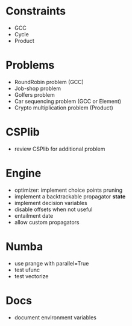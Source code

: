 # Constraints
- GCC
- Cycle
- Product

# Problems
- RoundRobin problem (GCC)
- Job-shop problem 
- Golfers problem
- Car sequencing problem (GCC or Element)
- Crypto multiplication problem (Product)

# CSPlib
- review CSPlib for additional problem

# Engine
- optimizer: implement choice points pruning
- implement a backtrackable propagator __state__
- implement decision variables
- disable offsets when not useful
- entailment date
- allow custom propagators

# Numba
- use prange with parallel=True
- test ufunc
- test vectorize

# Docs
- document environment variables